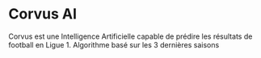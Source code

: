 # Corvus AI

Corvus est une Intelligence Artificielle capable de prédire les résultats de football en Ligue 1. Algorithme basé sur les 3 dernières saisons 
